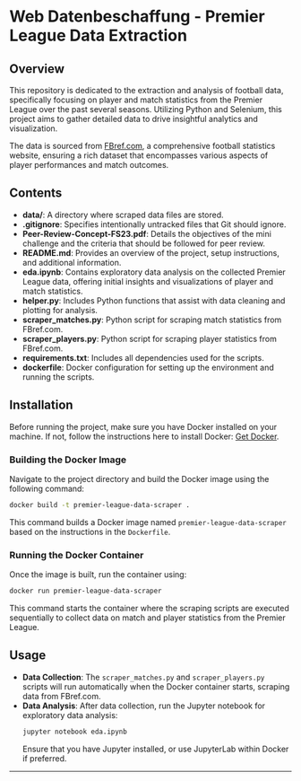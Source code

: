 # Web Datenbeschaffung - Premier League Data Extraction

## Overview
This repository is dedicated to the extraction and analysis of football data, specifically focusing on player and match statistics from the Premier League over the past several seasons. Utilizing Python and Selenium, this project aims to gather detailed data to drive insightful analytics and visualization.

The data is sourced from [FBref.com](https://fbref.com), a comprehensive football statistics website, ensuring a rich dataset that encompasses various aspects of player performances and match outcomes.

## Contents
- **data/**: A directory where scraped data files are stored.
- **.gitignore**: Specifies intentionally untracked files that Git should ignore.
- **Peer-Review-Concept-FS23.pdf**: Details the objectives of the mini challenge and the criteria that should be followed for peer review.
- **README.md**: Provides an overview of the project, setup instructions, and additional information.
- **eda.ipynb**: Contains exploratory data analysis on the collected Premier League data, offering initial insights and visualizations of player and match statistics.
- **helper.py**: Includes Python functions that assist with data cleaning and plotting for analysis.
- **scraper_matches.py**: Python script for scraping match statistics from FBref.com.
- **scraper_players.py**: Python script for scraping player statistics from FBref.com.
- **requirements.txt**: Includes all dependencies used for the scripts.
- **dockerfile**: Docker configuration for setting up the environment and running the scripts.

## Installation
Before running the project, make sure you have Docker installed on your machine. If not, follow the instructions here to install Docker: [Get Docker](https://docs.docker.com/get-docker/).

### Building the Docker Image
Navigate to the project directory and build the Docker image using the following command:
```bash
docker build -t premier-league-data-scraper .
```
This command builds a Docker image named `premier-league-data-scraper` based on the instructions in the `Dockerfile`.

### Running the Docker Container
Once the image is built, run the container using:
```bash
docker run premier-league-data-scraper
```
This command starts the container where the scraping scripts are executed sequentially to collect data on match and player statistics from the Premier League.

## Usage
- **Data Collection**: The `scraper_matches.py` and `scraper_players.py` scripts will run automatically when the Docker container starts, scraping data from FBref.com.
- **Data Analysis**: After data collection, run the Jupyter notebook for exploratory data analysis:
  ```bash
  jupyter notebook eda.ipynb
  ```
  Ensure that you have Jupyter installed, or use JupyterLab within Docker if preferred.
  
---
